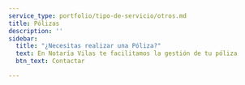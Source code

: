 ```yaml
---
service_type: portfolio/tipo-de-servicio/otros.md
title: Pólizas
description: ''
sidebar:
  title: "¿Necesitas realizar una Póliza?"
  text: En Notaría Vilas te facilitamos la gestión de tu póliza
  btn_text: Contactar

---
```

